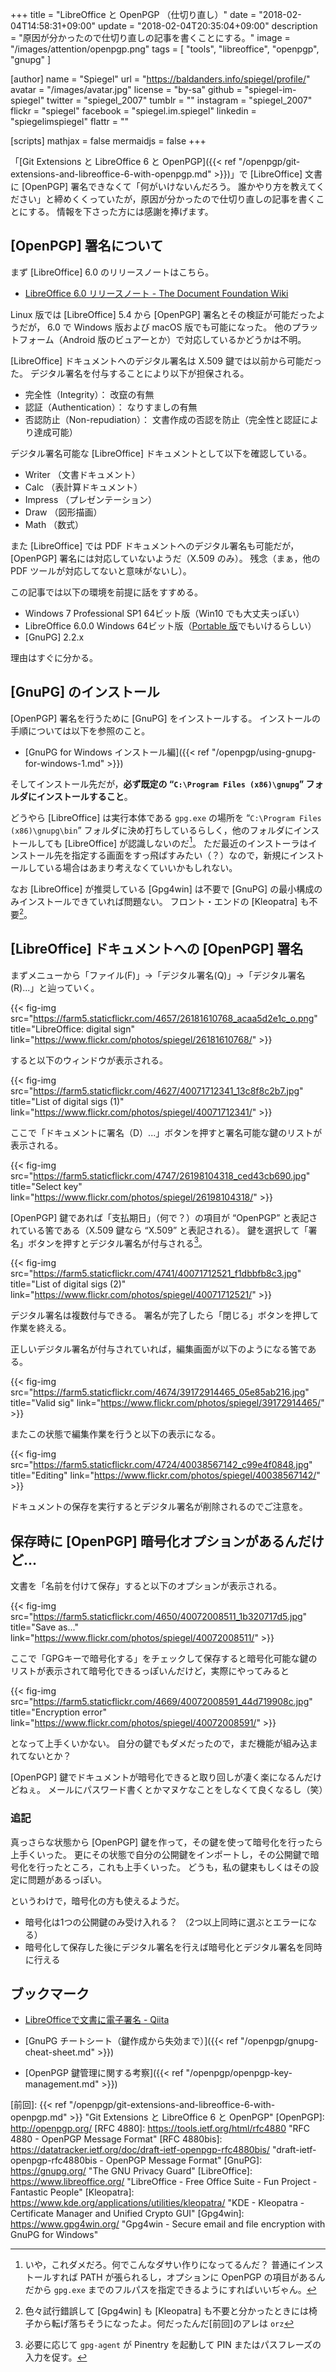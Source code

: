 +++
title = "LibreOffice と OpenPGP （仕切り直し）"
date = "2018-02-04T14:58:31+09:00"
update = "2018-02-04T20:35:04+09:00"
description = "原因が分かったので仕切り直しの記事を書くことにする。"
image = "/images/attention/openpgp.png"
tags        = [ "tools", "libreoffice", "openpgp", "gnupg" ]

[author]
  name      = "Spiegel"
  url       = "https://baldanders.info/spiegel/profile/"
  avatar    = "/images/avatar.jpg"
  license   = "by-sa"
  github    = "spiegel-im-spiegel"
  twitter   = "spiegel_2007"
  tumblr    = ""
  instagram = "spiegel_2007"
  flickr    = "spiegel"
  facebook  = "spiegel.im.spiegel"
  linkedin  = "spiegelimspiegel"
  flattr    = ""

[scripts]
  mathjax = false
  mermaidjs = false
+++

「[Git Extensions と LibreOffice 6 と OpenPGP]({{< ref "/openpgp/git-extensions-and-libreoffice-6-with-openpgp.md" >}})」で [LibreOffice] 文書に [OpenPGP] 署名できなくて「何がいけないんだろう。 誰かやり方を教えてください」と締めくくっていたが，原因が分かったので仕切り直しの記事を書くことにする。
情報を下さった方には感謝を捧げます。

## [OpenPGP] 署名について

まず [LibreOffice] 6.0 のリリースノートはこちら。

- [LibreOffice 6.0 リリースノート - The Document Foundation Wiki](https://wiki.documentfoundation.org/ReleaseNotes/6.0/ja)

Linux 版では [LibreOffice] 5.4 から [OpenPGP] 署名とその検証が可能だったようだが， 6.0 で Windows 版および macOS 版でも可能になった。
他のプラットフォーム（Android 版のビュアーとか）で対応しているかどうかは不明。

[LibreOffice] ドキュメントへのデジタル署名は X.509 鍵では以前から可能だった。
デジタル署名を付与することにより以下が担保される。

- 完全性（Integrity）： 改竄の有無
- 認証（Authentication）： なりすましの有無
- 否認防止（Non-repudiation）： 文書作成の否認を防止（完全性と認証により達成可能）

デジタル署名可能な [LibreOffice] ドキュメントとして以下を確認している。

- Writer （文書ドキュメント）
- Calc （表計算ドキュメント）
- Impress （プレゼンテーション）
- Draw （図形描画）
- Math （数式）

また [LibreOffice] では PDF ドキュメントへのデジタル署名も可能だが， [OpenPGP] 署名には対応していないようだ（X.509 のみ）。
残念（まぁ，他の PDF ツールが対応してないと意味がないし）。

この記事では以下の環境を前提に話をすすめる。

- Windows 7 Professional SP1 64ビット版（Win10 でも大丈夫っぽい）
- LibreOffice 6.0.0 Windows 64ビット版（[Portable 版](https://portableapps.com/apps/office/libreoffice_portable "LibreOffice Portable | PortableApps.com - Portable software for USB, portable and cloud drives")でもいけるらしい）
- [GnuPG] 2.2.x

理由はすぐに分かる。

## [GnuPG] のインストール

[OpenPGP] 署名を行うために [GnuPG] をインストールする。
インストールの手順については以下を参照のこと。

- [GnuPG for Windows インストール編]({{< ref "/openpgp/using-gnupg-for-windows-1.md" >}})

そしてインストール先だが，**必ず既定の “`C:\Program Files (x86)\gnupg`” フォルダにインストールすること**。

どうやら [LibreOffice] は実行本体である `gpg.exe` の場所を “`C:\Program Files (x86)\gnupg\bin`” フォルダに決め打ちしているらしく，他のフォルダにインストールしても [LibreOffice] が認識しないのだ[^gpg1]。
ただ最近のインストーラはインストール先を指定する画面をすっ飛ばすみたい（？）なので，新規にインストールしている場合はあまり考えなくていいかもしれない。

[^gpg1]: いや，これダメだろ。何でこんなダサい作りになってるんだ？ 普通にインストールすれば PATH が張られるし，オプションに OpenPGP の項目があるんだから `gpg.exe` までのフルパスを指定できるようにすればいいぢゃん。

なお [LibreOffice] が推奨している [Gpg4win] は不要で [GnuPG] の最小構成のみインストールできていれば問題ない。
フロント・エンドの [Kleopatra] も不要[^k1]。

[^k1]: 色々試行錯誤して [Gpg4win] も [Kleopatra] も不要と分かったときには椅子から転げ落ちそうになったよ。何だったんだ[前回]のアレは `orz`

## [LibreOffice] ドキュメントへの [OpenPGP] 署名

まずメニューから「ファイル(F)」→「デジタル署名(Q)」→「デジタル署名(R)...」と辿っていく。

{{< fig-img src="https://farm5.staticflickr.com/4657/26181610768_acaa5d2e1c_o.png" title="LibreOffice: digital sign" link="https://www.flickr.com/photos/spiegel/26181610768/" >}}

すると以下のウィンドウが表示される。

{{< fig-img src="https://farm5.staticflickr.com/4627/40071712341_13c8f8c2b7.jpg" title="List of digital sigs (1)" link="https://www.flickr.com/photos/spiegel/40071712341/" >}}

ここで「ドキュメントに署名（D）...」ボタンを押すと署名可能な鍵のリストが表示される。

{{< fig-img src="https://farm5.staticflickr.com/4747/26198104318_ced43cb690.jpg" title="Select key" link="https://www.flickr.com/photos/spiegel/26198104318/" >}}

[OpenPGP] 鍵であれば「支払期日」（何で？）の項目が “OpenPGP” と表記されている筈である（X.509 鍵なら “X.509” と表記される）。
鍵を選択して「署名」ボタンを押すとデジタル署名が付与される[^pe1]。

[^pe1]: 必要に応じて `gpg-agent` が Pinentry を起動して PIN またはパスフレーズの入力を促す。

{{< fig-img src="https://farm5.staticflickr.com/4741/40071712521_f1dbbfb8c3.jpg" title="List of digital sigs (2)" link="https://www.flickr.com/photos/spiegel/40071712521/" >}}

デジタル署名は複数付与できる。
署名が完了したら「閉じる」ボタンを押して作業を終える。

正しいデジタル署名が付与されていれば，編集画面が以下のようになる筈である。

{{< fig-img src="https://farm5.staticflickr.com/4674/39172914465_05e85ab216.jpg" title="Valid sig" link="https://www.flickr.com/photos/spiegel/39172914465/" >}}

またこの状態で編集作業を行うと以下の表示になる。

{{< fig-img src="https://farm5.staticflickr.com/4724/40038567142_c99e4f0848.jpg" title="Editing" link="https://www.flickr.com/photos/spiegel/40038567142/" >}}

ドキュメントの保存を実行するとデジタル署名が削除されるのでご注意を。

## 保存時に [OpenPGP] 暗号化オプションがあるんだけど...

文書を「名前を付けて保存」すると以下のオプションが表示される。

{{< fig-img src="https://farm5.staticflickr.com/4650/40072008511_1b320717d5.jpg" title="Save as..." link="https://www.flickr.com/photos/spiegel/40072008511/" >}}

ここで「GPGキーで暗号化する」をチェックして保存すると暗号化可能な鍵のリストが表示されて暗号化できるっぽいんだけど，実際にやってみると

{{< fig-img src="https://farm5.staticflickr.com/4669/40072008591_44d719908c.jpg" title="Encryption error" link="https://www.flickr.com/photos/spiegel/40072008591/" >}}

となって上手くいかない。
自分の鍵でもダメだったので，まだ機能が組み込まれてないとか？

[OpenPGP] 鍵でドキュメントが暗号化できると取り回しが凄く楽になるんだけどねぇ。
メールにパスワード書くとかマヌケなことをしなくて良くなるし（笑）

### 追記

真っさらな状態から [OpenPGP] 鍵を作って，その鍵を使って暗号化を行ったら上手くいった。
更にその状態で自分の公開鍵をインポートし，その公開鍵で暗号化を行ったところ，これも上手くいった。
どうも，私の鍵束もしくはその設定に問題があるっぽい。

というわけで，暗号化の方も使えるようだ。

- 暗号化は1つの公開鍵のみ受け入れる？ （2つ以上同時に選ぶとエラーになる）
- 暗号化して保存した後にデジタル署名を行えば暗号化とデジタル署名を同時に行える 

## ブックマーク

- [LibreOfficeで文書に電子署名 - Qiita](https://qiita.com/tsuyoshi_cho/items/4cf78f8f1d0a0dd94018)

- [GnuPG チートシート（鍵作成から失効まで）]({{< ref "/openpgp/gnupg-cheat-sheet.md" >}})
- [OpenPGP 鍵管理に関する考察]({{< ref "/openpgp/openpgp-key-management.md" >}})

[前回]: {{< ref "/openpgp/git-extensions-and-libreoffice-6-with-openpgp.md" >}} "Git Extensions と LibreOffice 6 と OpenPGP"
[OpenPGP]: http://openpgp.org/
[RFC 4880]: https://tools.ietf.org/html/rfc4880 "RFC 4880 - OpenPGP Message Format"
[RFC 4880bis]: https://datatracker.ietf.org/doc/draft-ietf-openpgp-rfc4880bis/ "draft-ietf-openpgp-rfc4880bis - OpenPGP Message Format"
[GnuPG]: https://gnupg.org/ "The GNU Privacy Guard"
[LibreOffice]: https://www.libreoffice.org/ "LibreOffice - Free Office Suite - Fun Project - Fantastic People"
[Kleopatra]: https://www.kde.org/applications/utilities/kleopatra/ "KDE - Kleopatra - Certificate Manager and Unified Crypto GUI"
[Gpg4win]: https://www.gpg4win.org/ "Gpg4win - Secure email and file encryption with GnuPG for Windows"
